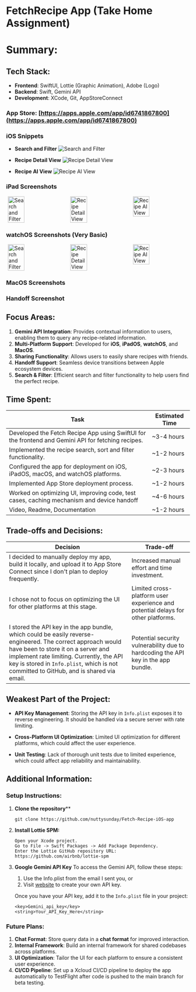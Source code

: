 # FetchRecipe App (Take Home Assignment)

# Summary:

## Tech Stack:
- **Frontend**: SwiftUI, Lottie (Graphic Animation), Adobe (Logo)
- **Backend**: Swift, Gemini API
- **Development**: XCode, Git, AppStoreConnect

### App Store: [https://apps.apple.com/app/id6741867800](https://apps.apple.com/app/id6741867800)

### iOS Snippets

- **Search and Filter**
![Search and Filter](ReadmeImages/search.gif)

- **Recipe Detail View**
![Recipe Detail View](ReadmeImages/detail.gif)

- **Recipe AI View**
![Recipe AI View](ReadmeImages/ai.gif)


### iPad Screenshots
<div style="display: flex; justify-content: space-around;">
  <img src="ReadmeImages/iPad/5.png" alt="Search and Filter" width="30%" style="margin-right: 10px;" />
  <img src="ReadmeImages/iPad/6.png" " alt="Recipe Detail View" width="30%" style="margin-right: 10px;" />
  <img src="ReadmeImages/iPad/3.png"  alt="Recipe AI View" width="30%" />
</div>


### watchOS Screenshots (Very Basic)
<div style="display: flex; justify-content: space-around;">
  <img src="ReadmeImages/watchOS/1.png" alt="Search and Filter" width="30%" style="margin-right: 10px;" />
  <img src="ReadmeImages/watchOS/2.png" " alt="Recipe Detail View" width="30%" style="margin-right: 10px;" />
  <img src="ReadmeImages/watchOS/3.png"  alt="Recipe AI View" width="30%" />
</div>

### MacOS Screenshots


### Handoff Screenshot



## Focus Areas:
1. **Gemini API Integration**: Provides contextual information to users, enabling them to query any recipe-related information.
2. **Multi-Platform Support**: Developed for **iOS**, **iPadOS**, **watchOS**, and **MacOS**.
3. **Sharing Functionality**: Allows users to easily share recipes with friends.
4. **Handoff Support**: Seamless device transitions between Apple ecosystem devices.
5. **Search & Filter**: Efficient search and filter functionality to help users find the perfect recipe.

## Time Spent: 

| **Task**                                                                                             | **Estimated Time**   |
|------------------------------------------------------------------------------------------------------|----------------------|
| Developed the Fetch Recipe App using SwiftUI for the frontend and Gemini API for fetching recipes.   | ~3-4 hours           |
| Implemented the recipe search, sort and filter functionality.                                        | ~1-2 hours           |
| Configured the app for deployment on iOS, iPadOS, macOS, and watchOS platforms.                      | ~2-3 hours           |
| Implemented App Store deployment process.                                                            | ~1-2 hours           |
| Worked on optimizing UI, improving code, test cases, caching mechanism and device handoff            | ~4-6 hours           |
| Video, Readme, Documentation                                                                         | ~1-2 hours           |


## Trade-offs and Decisions:

| **Decision**                                                                                         | **Trade-off**                           |
|------------------------------------------------------------------------------------------------------|-----------------------------------------|
| I decided to manually deploy my app, build it locally, and upload it to App Store Connect since I don't plan to deploy frequently. | Increased manual effort and time investment. |
| I chose not to focus on optimizing the UI for other platforms at this stage.                        | Limited cross-platform user experience and potential delays for other platforms. |
| I stored the API key in the app bundle, which could be easily reverse-engineered. The correct approach would have been to store it on a server and implement rate limiting. Currently, the API key is stored in `Info.plist`, which is not committed to GitHub, and is shared via email. | Potential security vulnerability due to hardcoding the API key in the app bundle. |



## Weakest Part of the Project:

- **API Key Management**: Storing the API key in `Info.plist` exposes it to reverse engineering. It should be handled via a secure server with rate limiting.
  
- **Cross-Platform UI Optimization**: Limited UI optimization for different platforms, which could affect the user experience.

- **Unit Testing**: Lack of thorough unit tests due to limited experience, which could affect app reliability and maintainability.



## Additional Information:

### Setup Instructions:
1. **Clone the repository****
   ```
   git clone https://github.com/nuttysunday/Fetch-Recipe-iOS-app
   ```
2. **Install Lottie SPM:**
    ```
   Open your Xcode project.
   Go to File -> Swift Packages -> Add Package Dependency.
   Enter the Lottie GitHub repository URL:  https://github.com/airbnb/lottie-spm
   ```
3. **Google Gemini API Key**
    To access the Gemini API, follow these steps:

    1. Use the Info.plist from the email I sent you, or
    2. Visit [website](https://aistudio.google.com/app/apikey) to create your own API key.

    Once you have your API key, add it to the `Info.plist` file in your project:

    ```
    <key>Gemini_api_key</key>
    <string>Your_API_Key_Here</string>
    ```


### Future Plans:
1. **Chat Format**: Store query data in a **chat format** for improved interaction.
2. **Internal Framework**: Build an internal framework for shared codebases across platforms.
3. **UI Optimization**: Tailor the UI for each platform to ensure a consistent user experience.
4. **CI/CD Pipeline**: Set up a Xcloud CI/CD pipeline to deploy the app automatically to TestFlight after code is pushed to the main branch for beta testing.